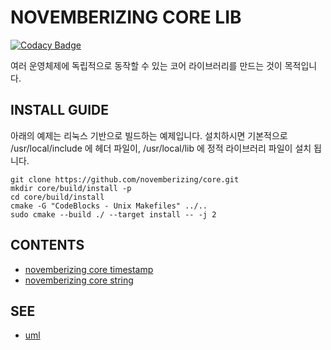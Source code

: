 # NOVEMBERIZING CORE LIB

[![Codacy Badge](https://api.codacy.com/project/badge/Grade/8ab41f3d3be74d4b8fa1dbc9bc210913)](https://www.codacy.com/project/iticworld/core/dashboard?utm_source=github.com&amp;utm_medium=referral&amp;utm_content=novemberizing/core&amp;utm_campaign=Badge_Grade_Dashboard)

여러 운영체제에 독립적으로 동작할 수 있는 코어 라이브러리를 만드는 것이 목적입니다.

## INSTALL GUIDE

아래의 예제는 리눅스 기반으로 빌드하는 예제입니다. 설치하시면 기본적으로 /usr/local/include 에 헤더 파일이, /usr/local/lib 에 정적 라이브러리 파일이 설치 됩니다.

```
git clone https://github.com/novemberizing/core.git
mkdir core/build/install -p
cd core/build/install
cmake -G "CodeBlocks - Unix Makefiles" ../..
sudo cmake --build ./ --target install -- -j 2
```

## CONTENTS

- [novemberizing core timestamp](document/novemberizing.core.timestamp.md)
- [novemberizing core string](document/novemberizing.core.string.md)

## SEE

- [uml](document/novemberizing.uml)
